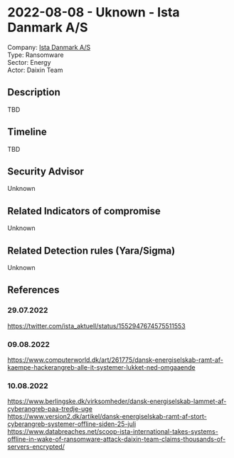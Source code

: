 # 2022-08-08 - Uknown - Ista Danmark A/S
Company: [Ista Danmark A/S](https://www.ista.com/dk/)   
Type: Ransomware  
Sector: Energy  
Actor: Daixin Team  

## Description  
TBD

## Timeline
TBD

## Security Advisor
Unknown

## Related Indicators of compromise
Unknown

## Related Detection rules (Yara/Sigma)
Unknown

## References   

### 29.07.2022
https://twitter.com/ista_aktuell/status/1552947674575511553   

### 09.08.2022   
https://www.computerworld.dk/art/261775/dansk-energiselskab-ramt-af-kaempe-hackerangreb-alle-it-systemer-lukket-ned-omgaaende   

### 10.08.2022   
https://www.berlingske.dk/virksomheder/dansk-energiselskab-lammet-af-cyberangreb-paa-tredje-uge  
https://www.version2.dk/artikel/dansk-energiselskab-ramt-af-stort-cyberangreb-systemer-offline-siden-25-juli  
https://www.databreaches.net/scoop-ista-international-takes-systems-offline-in-wake-of-ransomware-attack-daixin-team-claims-thousands-of-servers-encrypted/  
